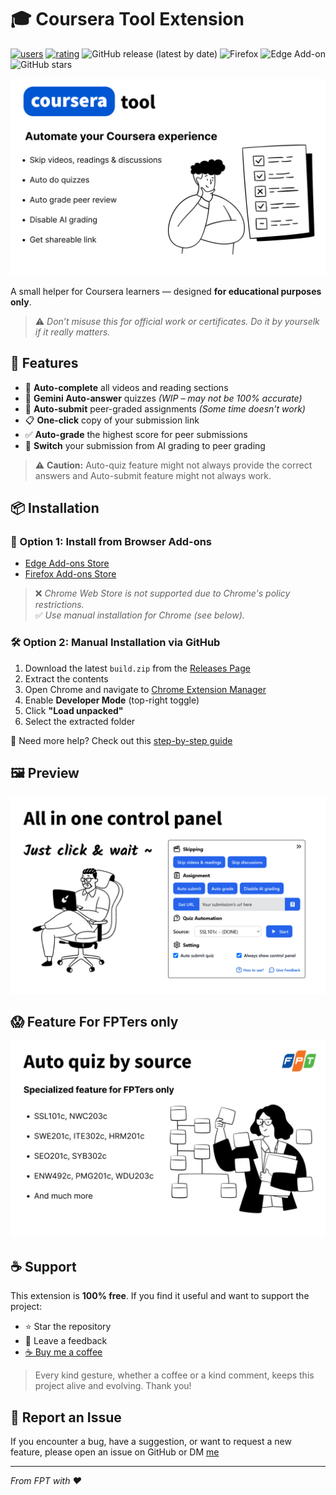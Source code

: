 # 🎓 Coursera Tool Extension

<!--
[![Chrome users](https://img.shields.io/chrome-web-store/users/hdadbgohdjnhileochcldikbphbonalg?logo=googlechrome&logoColor=white&)](https://chromewebstore.google.com/detail/hdadbgohdjnhileochcldikbphbonalg)
[![Chrome rate](https://img.shields.io/chrome-web-store/rating/hdadbgohdjnhileochcldikbphbonalg?logo=googlechrome&logoColor=white&)](https://chromewebstore.google.com/detail/hdadbgohdjnhileochcldikbphbonalg) -->

[![users](https://img.shields.io/badge/dynamic/json?label=users&query=activeInstallCount&url=https%3A%2F%2Fmicrosoftedge.microsoft.com%2Faddons%2Fgetproductdetailsbycrxid%2Fcpebdnelbbfbnjbdafkkcgbbgbdbhhgb)](https://microsoftedge.microsoft.com/addons/detail/coursera-tool-helper-fo/cpebdnelbbfbnjbdafkkcgbbgbdbhhgb)
[![rating](https://img.shields.io/badge/dynamic/json?label=rating&query=averageRating&url=https%3A%2F%2Fmicrosoftedge.microsoft.com%2Faddons%2Fgetproductdetailsbycrxid%2Fcpebdnelbbfbnjbdafkkcgbbgbdbhhgb)](https://microsoftedge.microsoft.com/addons/detail/coursera-tool-helper-fo/cpebdnelbbfbnjbdafkkcgbbgbdbhhgb)
![GitHub release (latest by date)](https://img.shields.io/github/v/release/Pear104/coursera-tool?logo=github)
![Firefox](https://img.shields.io/amo/v/coursera-tool?label=Firefox%20Add-on&logo=firefoxbrowser&logoColor=white)
![Edge Add-on](https://img.shields.io/static/v1?label=Edge%20Add-on&message=Available&color=blue&&logo=edge&logoColor=white)
![GitHub stars](https://img.shields.io/github/stars/Pear104/coursera-tool)

![Coursera Toolkit Banner](./images/Screenshot1.png)

A small helper for Coursera learners — designed **for educational purposes only**.

> ⚠️ _Don’t misuse this for official work or certificates. Do it by yourselk if it really matters._

## 🚀 Features

- 📑 **Auto-complete** all videos and reading sections
- 💯 **Gemini Auto-answer** quizzes _(WIP – may not be 100% accurate)_
- 🧑 **Auto-submit** peer-graded assignments _(Some time doesn't work)_
- 📋 **One-click** copy of your submission link
- ✅ **Auto-grade** the highest score for peer submissions
- 🤖 **Switch** your submission from AI grading to peer grading

> ⚠️ **Caution:** Auto-quiz feature might not always provide the correct answers and Auto-submit feature might not always work.

## 📦 Installation

### 🧩 Option 1: Install from Browser Add-ons

- [Edge Add-ons Store](https://microsoftedge.microsoft.com/addons/detail/coursera-toolkit-helper/cpebdnelbbfbnjbdafkkcgbbgbdbhhgb)
- [Firefox Add-ons Store](https://addons.mozilla.org/en-GB/firefox/addon/coursera-tool/)

> ❌ _Chrome Web Store is not supported due to Chrome's policy restrictions._  
> ✅ _Use manual installation for Chrome (see below)._

### 🛠 Option 2: Manual Installation via GitHub

1. Download the latest `build.zip` from the [Releases Page](https://github.com/Pear104/coursera-tool/releases)
2. Extract the contents
3. Open Chrome and navigate to [Chrome Extension Manager](chrome://extensions/)
4. Enable **Developer Mode** (top-right toggle)
5. Click **"Load unpacked"**
6. Select the extracted folder

📘 Need more help? Check out this [step-by-step guide](https://ui.vision/howto/install-chrome-extension-from-file)

## 🖼 Preview

![Screenshot 2](./images/Screenshot2.png)

## 😱 Feature For FPTers only

![Screenshot 3](./images/Screenshot3.png)

## ☕ Support

This extension is **100% free**. If you find it useful and want to support the project:

- ⭐ Star the repository
- 💬 Leave a feedback
- [☕ Buy me a coffee](https://buymeacoffee.com/pear104)

> Every kind gesture, whether a coffee or a kind comment, keeps this project alive and evolving. Thank you!

## 🐞 Report an Issue

If you encounter a bug, have a suggestion, or want to request a new feature, please open an issue on GitHub or DM [me](https://www.facebook.com/profile.php?id=100074006097767)

---

_From FPT with ❤️_
